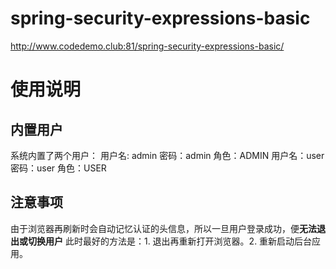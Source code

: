 # spring-security-expressions-basic
http://www.codedemo.club:81/spring-security-expressions-basic/
# 使用说明

## 内置用户
系统内置了两个用户：
用户名: admin  密码：admin 角色：ADMIN
用户名：user 密码：user 角色：USER

## 注意事项
由于浏览器再刷新时会自动记忆认证的头信息，所以一旦用户登录成功，便**无法退出或切换用户**
此时最好的方法是：1. 退出再重新打开浏览器。2. 重新启动后台应用。

